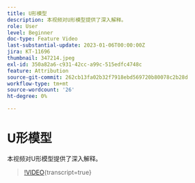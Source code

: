 ```yaml
---
title: U形模型
description: 本视频对U形模型提供了深入解释。
role: User
level: Beginner
doc-type: Feature Video
last-substantial-update: 2023-01-06T00:00:00Z
jira: KT-11696
thumbnail: 347214.jpeg
exl-id: 350a82a6-c931-42cc-a99c-515edfc4748c
feature: Attribution
source-git-commit: 262cb13fa02b32f7918ebd569720b80078c2b28d
workflow-type: tm+mt
source-wordcount: '26'
ht-degree: 0%

---
```


# U形模型

本视频对U形模型提供了深入解释。

>[!VIDEO](https://video.tv.adobe.com/v/3421359/?learn=on&captions=chi_hans){transcript=true}
